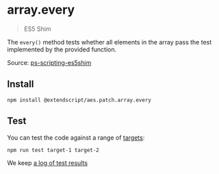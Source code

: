 # array.every

> ES5 Shim

The `every()` method tests whether all elements in the array pass the test implemented by the provided function.

Source: [ps-scripting-es5shim](https://github.com/EugenTepin/ps-scripting-es5shim/blob/master/lib/Array/every.js)

## Install

    npm install @extendscript/aes.patch.array.every

## Test

You can test the code against a range of [targets](https://github.com/nbqx/fakestk/blob/master/resources/versions.json):

    npm run test target-1 target-2

We keep [a log of test results](./test/results_log.md)
